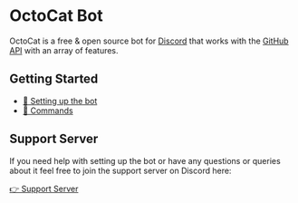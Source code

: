 # OctoCat Bot
OctoCat is a free & open source bot for [Discord](https://discord.com) that works with the [GitHub API](https://developer.github.com/v3/) with an array of features.

## Getting Started

- [🔨 Setting up the bot](https://github.com/tommyshelby9121/octocat/blob/master/docs/setup.md)
- [🤖 Commands](https://github.com/tommyshelby9121/octocat/blob/master/docs/commands.md)

## Support Server
If you need help with setting up the bot or have any questions or queries about it feel free to join the support server on Discord here:

[👉 Support Server](https://discord.gg/ZxD5EjY)